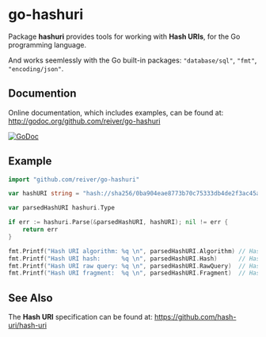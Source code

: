 # go-hashuri

Package **hashuri** provides tools for working with **Hash URIs**, for the Go programming language.

And works seemlessly with the Go built-in packages: `"database/sql"`, `"fmt"`, `"encoding/json"`.

## Documention

Online documentation, which includes examples, can be found at: http://godoc.org/github.com/reiver/go-hashuri

[![GoDoc](https://godoc.org/github.com/reiver/go-hashuri?status.svg)](https://godoc.org/github.com/reiver/go-hashuri)


## Example

```go
import "github.com/reiver/go-hashuri"

var hashURI string = "hash://sha256/0ba904eae8773b70c75333db4de2f3ac45a8ad4ddba1b242f0b3cfc199391dd8"

var parsedHashURI hashuri.Type

if err := hashuri.Parse(&parsedHashURI, hashURI); nil != err {
	return err
}

fmt.Printf("Hash URI algorithm: %q \n", parsedHashURI.Algorithm) // Hash URI algorithm: "sha256"
fmt.Printf("Hash URI hash:      %q \n", parsedHashURI.Hash)      // Hash URI hash:      "0ba904eae8773b70c75333db4de2f3ac45a8ad4ddba1b242f0b3cfc199391dd8"
fmt.Printf("Hash URI raw query: %q \n", parsedHashURI.RawQuery)  // Hash URI raw query: ""
fmt.Printf("Hash URI fragment:  %q \n", parsedHashURI.Fragment)  // Hash URI fragment:  ""
```


## See Also

The **Hash URI** specification can be found at: https://github.com/hash-uri/hash-uri
